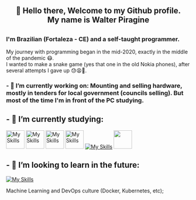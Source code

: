 <h2 align="center"> 🖖 Hello there, Welcome to my Github profile. <br> My name is Walter Piragine </h2> 
<p align="center">
          
##  
### I'm Brazilian (Fortaleza - CE) and a self-taught programmer.
My journey with programming began in the mid-2020, exactly in the middle of the pandemic 😷. <br>I wanted to make a snake game (yes that one in the old Nokia phones), after several attempts I gave up 😓😩🥵. 


### - 🔭 I’m currently working on: Mounting and selling hardware, mostly in tenders for local government (councils selling). But most of the time I'm in front of the PC studying.

## - 🌱 I’m currently studying:
<img src="https://pandas.pydata.org//static/img/favicon_white.ico" alt="My Skills" width="50" height="50"> <img src="https://cdn-icons-png.flaticon.com/512/8616/8616578.png" alt="My Skills" width="50" height="50"> <img src="https://cdn.iconscout.com/icon/free/png-256/free-data-science-46-1170621.png" alt="My Skills" width="50" height="50"> <img src="https://cdn-icons-png.flaticon.com/128/4025/4025644.png" alt="My Skills" width="50" height="50"> [![My Skills](https://skillicons.dev/icons?i=py,django,git,html&theme=dark)](https://skillicons.dev) <img src="https://cdn.jsdelivr.net/gh/devicons/devicon/icons/vscode/vscode-original.svg" width="50" height="50">
          

## - 🚀 I’m looking to learn in the future: 
[![My Skills](https://skillicons.dev/icons?i=tensorflow,azure,docker,aws,kubernetes&theme=light)](https://skillicons.dev)

          
          


 Machine Learning and DevOps culture (Docker, Kubernetes, etc); 



<!--
**swmeme/swmeme** is a ✨ _special_ ✨ repository because its `README.md` (this file) appears on your GitHub profile.

Here are some ideas to get you started:


- 🤔 I'm looking for help with Data Science projects approach, and any tips on self-taught programming;
- 💬 Ask me about ...
- 📫 How to reach me: ...
- 😄 Pronouns: He/him...
- ⚡ Fun fact: ...
-->
